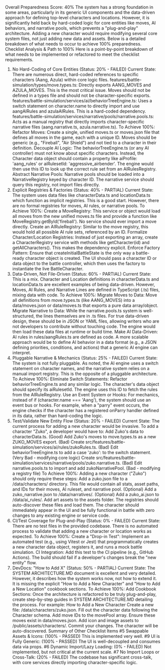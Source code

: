 Overall Preparedness Score: 40%
The system has a strong foundation in some areas, particularly in its generic UI components and the data-driven approach for defining top-level characters and locations. However, it is significantly held back by hard-coded logic for core entities like moves, AI behaviors, and narrative pools, which prevents a "plug-and-play" architecture. Adding a new character would require modifying several core system files, not just adding new data and assets.
Below is a detailed breakdown of what needs to occur to achieve 100% preparedness.
Checklist Analysis & Path to 100%
Here is a point-by-point breakdown of what needs to be implemented or refactored to meet the checklist requirements.
1. No Hard-Coding of Core Entities (Status: 20% - FAILED)
Current State: There are numerous direct, hard-coded references to specific characters (Aang, Azula) within core logic files.
features/battle-simulation/types/move.types.ts: Directly exports AANG_MOVES and AZULA_MOVES. This is the most critical issue. Moves should not be defined in a types file and should not be character-specific exports.
features/battle-simulation/services/ai/behaviorTreeEngine.ts: Uses a switch statement on character.name to directly import and use aangAIRules and azulaAIRules. This is a hard-coded dependency.
features/battle-simulation/services/narrative/pools/narrative.pools.ts: Acts as a manual registry that directly imports character-specific narrative files (aang.narrative.ts, azula.narrative.ts).
To Achieve 100%:
Refactor Moves: Create a single, unified moves.ts or moves.json file that defines all moves in the game, each with a unique ID. Moves should be generic (e.g., "Fireball", "Air Shield") and not tied to a character in their definition.
Decouple AI Logic: The behaviorTreeEngine.ts (or any AI controller) must not know about specific characters. Instead, the Character data object should contain a property like aiProfile: 'aang_rules' or aiRulesetId: 'aggressive_airbender'. The engine would then use this ID to look up the correct rule set from an AIRulesRegistry.
Abstract Narrative Pools: Narrative pools should be loaded into a NarrativeRegistry keyed by character ID. The narrative service should query this registry, not import files directly.
2. Explicit Registries & Factories (Status: 40% - PARTIAL)
Current State: The system uses data files like characterData.ts and locationData.ts which function as implicit registries. This is a good start. However, there are no formal registries for moves, AI rules, or narrative pools.
To Achieve 100%:
Create a MoveRegistry: This service or object would load all moves from the new unified moves.ts file and provide a function like MoveRegistry.getById('fireball'). No service should ever import a move directly.
Create an AIRuleRegistry: Similar to the move registry, this would hold all possible AI rule sets, referenced by an ID.
Formalize Character/Location Registries: Instead of just exporting an array, create a CharacterRegistry service with methods like getCharacter(id) and getAllCharacters(). This makes the dependency explicit.
Enforce Factory Pattern: Ensure that createInitialBattleState is the only way a battle-ready character object is created. The UI should pass a character ID or data object to the battle controller, which then uses the factory to instantiate the live BattleCharacter.
3. Data-Driven, Not File-Driven (Status: 60% - PARTIAL)
Current State: This is a mix. Character and Location definitions in characterData.ts and locationData.ts are excellent examples of being data-driven. However, Moves, AI Rules, and Narrative Lines are defined in TypeScript (.ts) files, mixing data with code.
To Achieve 100%:
Migrate Moves to Data: Move all definitions from move.types.ts (like AANG_MOVES) into a data/moves.json or data/moves.ts that exports a pure data array/object.
Migrate Narrative to Data: While the narrative.pools.ts system is well-structured, the lines themselves are in .ts files. For true data-driven design, these should be in JSON or YAML files, allowing writers who are not developers to contribute without touching code. The engine would then load these data files at runtime or build time.
Make AI Data-Driven: AI rules in rules/aangRules.ts are defined as code. A more scalable approach would be to define AI behavior in a data format (e.g., a JSON defining priorities, conditions, and actions) that a generic AI engine can interpret.
4. Pluggable Narrative & Mechanics (Status: 25% - FAILED)
Current State: The system is not fully pluggable. As noted, the AI engine uses a switch statement on character names, and the narrative system relies on a manual import registry. This is the opposite of a pluggable architecture.
To Achieve 100%:
Eliminate Switch Statements: Refactor behaviorTreeEngine.ts and any similar logic. The character's data object should specify its aiRulesetId. The engine uses this ID to fetch the rules from the AIRuleRegistry.
Use an Event System or Hooks: For mechanics, instead of if (character.name === 'Aang'), the system should use an event bus or hooks. For example, when a "parry" event occurs, the engine checks if the character has a registered onParry handler defined in its data, rather than hard-coding the logic.
8. Test/Validate New Entity Flow (Status: 20% - FAILED)
Current State: The current process for adding a new character would be invasive. To add a character "Zuko", a developer would have to:
Add Zuko's data to characterData.ts. (Good)
Add Zuko's moves to move.types.ts as a new ZUKO_MOVES export. (Bad)
Create src/features/battle-simulation/services/ai/rules/zukoRules.ts. (Bad)
Edit behaviorTreeEngine.ts to add a case 'zuko': to the switch statement. (Very Bad - modifying core logic)
Create src/features/battle-simulation/services/narrative/pools/zuko.narrative.ts. (Bad)
Edit narrative.pools.ts to import and add zukoNarrativePool. (Bad - modifying a registry file)
To Achieve 100%:
Adding a new character ("Zuko") should only require these steps:
Add a zuko.json file to a /data/characters/ directory. This file would contain all stats, asset paths, and IDs for their moves, AI ruleset, and narrative pool.
(Optional) Add a zuko_narrative.json to /data/narratives/.
(Optional) Add a zuko_ai.json to /data/ai_rules/.
Add art assets to the assets folder.
The registries should auto-discover these files and load them. The character should immediately appear in the UI and be fully functional in battle with zero changes to any existing engine or service code.
10. CI/Test Coverage for Plug-and-Play (Status: 0% - FAILED)
Current State: There are no test files in the provided codebase. There is no automated process to validate that adding a new character or location works as expected.
To Achieve 100%:
Create a "Drop-in Test": Implement an automated test (e.g., using Vitest or Jest) that programmatically creates a new character data object, registers it, and runs a mock battle simulation.
CI Integration: Add this test to the CI pipeline (e.g., GitHub Actions). The build should fail if a developer's changes break the "new entity" flow.
11. DevDocs: "How to Add X" (Status: 50% - PARTIAL)
Current State: The SYSTEM ARCHITECTURE.MD document is excellent and very detailed. However, it describes how the system works now, not how to extend it. It is missing the explicit "How to Add a New Character" and "How to Add a New Location" cookbook sections.
To Achieve 100%:
Add Cookbook Sections: Once the architecture is refactored to be truly plug-and-play, create step-by-step guides in SYSTEM ARCHITECTURE.MD detailing the process. For example:
How to Add a New Character
Create a new file: /data/characters/zuko.json.
Fill out the character data following the Character schema.
Add move IDs to the movePool array. Ensure these moves exist in data/moves.json.
Add icon and image assets to /public/assets/characters/.
Commit your changes. The character will be auto-discovered.
Summary of Other Checklist Items
#5 Swappable Assets & Icons: (100% - PASSED) This is implemented very well.
#9 UI is Fully Generic: (100% - PASSED) The UI is well-decoupled and consumes data via props.
#6 Dynamic Import/Lazy Loading: (0% - FAILED) Not implemented, but not critical at the current scale.
#7 No Import Loops or Cross-Talk: (20% - FAILED) The codebase has significant cross-talk, with core services directly importing character-specific logic.